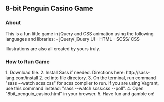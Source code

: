 <h2>8-bit Penguin Casino Game</h2>

<h3>About</h3>
This is a fun little game in jQuery and CSS animation using the following languages and libraries:
  - jQuery/ jQuery UI
  - HTML
  - SCSS/ CSS
  
Illustrations are also all created by yours truly.

<h3>How to Run Game</h3>
1. Download file.
2. Install Sass if needed. Directions here: http://sass-lang.com/install
2. cd into file directory.
3. On the terminal, run command "sass --watch scss:css" for scss compiler to run. If you are using Vagrant, use this command instead: "sass --watch scss:css --poll".
4. Open "8bit_penguin_casino.html" in your browser.
5. Have fun and gamble on!